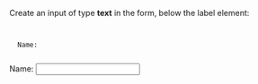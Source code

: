 Create an input of type **text** in the form, below the label element:

<Editor lang="html" type="exercise">
<code>
<form>
  <label>Name: </label>
</form>
</code>

<solution>
<form>
  <label>Name: </label>
  <input type="text">
</form>
</solution>
</Editor>